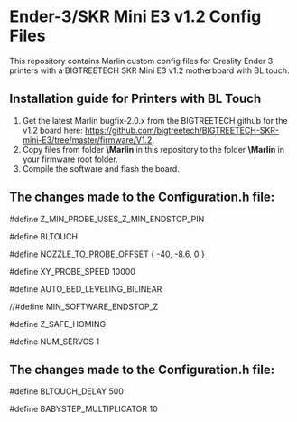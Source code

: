 # Ender-3/SKR Mini E3 v1.2 Config Files

This repository contains Marlin custom config files for Creality Ender 3 printers with a BIGTREETECH SKR Mini E3 v1.2 motherboard with BL touch.

## Installation guide for Printers with BL Touch

1. Get the latest Marlin bugfix-2.0.x from the BIGTREETECH github for the v1.2 board here: https://github.com/bigtreetech/BIGTREETECH-SKR-mini-E3/tree/master/firmware/V1.2.
2. Copy files from folder **\Marlin** in this repository to the folder **\Marlin** in your firmware root folder.
3. Compile the software and flash the board.

## The changes made to the Configuration.h file:

#define Z_MIN_PROBE_USES_Z_MIN_ENDSTOP_PIN

#define BLTOUCH

#define NOZZLE_TO_PROBE_OFFSET { -40, -8.6, 0 } 

#define XY_PROBE_SPEED 10000

#define AUTO_BED_LEVELING_BILINEAR

 //#define MIN_SOFTWARE_ENDSTOP_Z

#define Z_SAFE_HOMING

#define NUM_SERVOS 1

## The changes made to the Configuration.h file:

#define BLTOUCH_DELAY 500

#define BABYSTEP_MULTIPLICATOR  10
